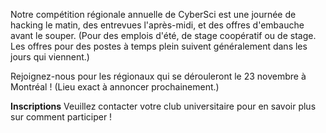 Notre compétition régionale annuelle de CyberSci est une journée de hacking le matin, des entrevues l'après-midi, et des offres d'embauche avant le souper. (Pour des emplois d'été, de stage coopératif ou de stage. Les offres pour des postes à temps plein suivent généralement dans les jours qui viennent.)

Rejoignez-nous pour les régionaux qui se dérouleront le 23 novembre à Montréal ! (Lieu exact à annoncer prochainement.)

**Inscriptions**
Veuillez contacter votre club universitaire pour en savoir plus sur comment participer !